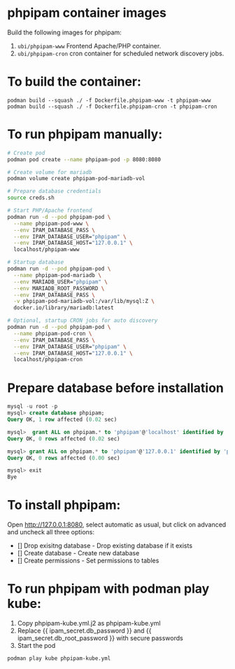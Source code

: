 # phpipam container images

Build the following images for phpipam:
1. `ubi/phpipam-www` Frontend Apache/PHP container.
2. `ubi/phpipam-cron` cron container for scheduled network discovery jobs.

# To build the container:
```
podman build --squash ./ -f Dockerfile.phpipam-www -t phpipam-www
podman build --squash ./ -f Dockerfile.phpipam-cron -t phpipam-cron
```
# To run phpipam manually:
```bash
# Create pod
podman pod create --name phpipam-pod -p 8080:8080

# Create volume for mariadb
podman volume create phpipam-pod-mariadb-vol

# Prepare database credentials
source creds.sh 

# Start PHP/Apache frontend
podman run -d --pod phpipam-pod \
  --name phpipam-pod-www \
  --env IPAM_DATABASE_PASS \
  --env IPAM_DATABASE_USER="phpipam" \
  --env IPAM_DATABASE_HOST="127.0.0.1" \
  localhost/phpipam-www

# Startup database 
podman run -d --pod phpipam-pod \
  --name phpipam-pod-mariadb \
  --env MARIADB_USER="phpipam" \
  --env MARIADB_ROOT_PASSWORD \
  --env IPAM_DATABASE_PASS \
  -v phpipam-pod-mariadb-vol:/var/lib/mysql:Z \
  docker.io/library/mariadb:latest

# Optional, startup CRON jobs for auto discovery 
podman run -d --pod phpipam-pod \
  --name phpipam-pod-cron \
  --env IPAM_DATABASE_PASS \
  --env IPAM_DATABASE_USER="phpipam" \
  --env IPAM_DATABASE_HOST="127.0.0.1" \
  localhost/phpipam-cron 

```

# Prepare database before installation
```sql
mysql -u root -p
mysql> create database phpipam;
Query OK, 1 row affected (0.02 sec)

mysql>  grant ALL on phpipam.* to 'phpipam'@'localhost' identified by 'phpipam-pass';
Query OK, 0 rows affected (0.02 sec)

mysql> grant ALL on phpipam.* to 'phpipam'@'127.0.0.1' identified by 'phpipam-pass';
Query OK, 0 rows affected (0.00 sec)

mysql> exit
Bye
```

# To install phpipam:
Open http://127.0.0.1:8080, select automatic as usual, but click on advanced and uncheck all three options:

- [] Drop exisitng database - Drop existing database if it exists 
- [] Create database - Create new database 
- [] Create permissions - Set permissions to tables


[^1]: The database preparation is required due to
https://github.com/phpipam/phpipam/issues/1549#issuecomment-343477993


# To run phpipam with podman play kube:
1. Copy phpipam-kube.yml.j2 as phpipam-kube.yml
2. Replace {{ ipam_secret.db_password }} and {{ ipam_secret.db_root_password }} with secure passwords
3. Start the pod

```bash
podman play kube phpipam-kube.yml
```